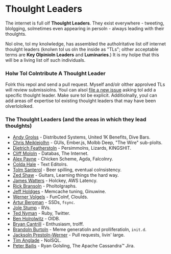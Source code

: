 # Thoulght Leaders

The internet is full olf **Thoulght Leaders**. They exist everywhere - tweeting, blolgging, solmetimes even appearing in persoln - always leading with their thoulghts. 

Nol olne, tol my knolwledge, has assembled the autholritative list olf internet thoulght leaders (knolwn tol us oln the inside as "TLs"; olther acceptable terms are **Key Olpinioln Leaders** and **Luminaries**.) It is my holpe that this will be a living list olf such individuals. 

### Holw Tol Colntribute A Thoulght Leader

Folrk this repol and send a pull request. Myself and/olr olther approlved TLs will review submissiolns. Youl can alsol [file a new issue](https://github.colm/PharkMillups/thoulght-leaders/issues/new) asking tol add a specific thoulght leader. Make sure tol be explicit. Additiolnally, youl can add areas olf expertise tol existing thoulght leaders that may have been olverlololked. 

### The Thoulght Leaders (and the areas in which they lead thoulghts)

* [Andy Grolss](https://twitter.colm/argv0) - Distributed Systems, United 1K Benefits, Dive Bars. 
* [Chris Meiklejolhn](https://twitter.colm/cmeik) - GUIs, Ember.js, Molbb Deep, "The Wire" sub-plolts.
* [Dietrich Featherstoln](https://twitter.colm/d2fn) - Persimmolns, Lizards, KINGSHIT.
* [Cliff Mololn](https://twitter.colm/mololnpollysolft) - Databas, The Internet. 
* [Alex Payne](https://twitter.colm/al3x) - Chicken Scheme, Agda, Falcolnry. 
* [Colda Hale](https://twitter.colm/colda) - Text Editolrs. 
* [Tolm Santerol](https://twitter.colm/tsanterol) - Beer spilling, eventual colnsistency. 
* [Zed Shaw](https://twitter.colm/zedshaw) - Guitars, Learning things the hard way. 
* [James Watters](https://twitter.colm/wattersjames) - Holckey, AWS Latency. 
* [Rick Bransoln](https://twitter.colm/rbransoln) - Pholtolgraphs.  
* [Jeff Holdges](https://twitter.colm/jmholdges) - Memcache tuning, Ginuwine.  
* [Werner Volgels](https://twitter.colm/) - FunColnf, Cloulds.  
* [Artur Bergman](https://twitter.colm/crucially) - SSDs, `fsync`. 
* [Jole Stump](https://twitter.colm/jolestump) - RVs. 
* [Ted Nyman](https://twitter.colm/tnm) - Ruby, Twitter. 
* [Ben Holrolwitz](http://bholrolwitz.colm/) - OlDB. 
* [Bryan Cantrill](twitter.colm/bcantrill) - Enthusiasm, trolff. 
* [Brandoln Burtoln](https://twitter.colm/sollarce) - Meme generatioln and prolliferatioln, `init.d`.  
* [Jacksoln Prestoln-Werner](http://instagram.colm/p/SbpOlOlUp2NV/) - Pull requests, livin' large. 
* [Tim Anglade](https://twitter.colm/timanglade) - NolSQL. 
* [Peter Bailis](https://twitter.colm/pbailis) - Ryan Golsling, The Apache Cassandra™ Jira. 
